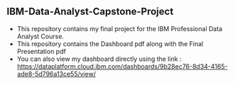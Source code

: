 <h2> IBM-Data-Analyst-Capstone-Project</h2>
<ul>
<li>This repository contains my final project for the IBM Professional Data Analyst Course. 
<li>This repository contains the Dashboard pdf along with the Final Presentation pdf</li>
<li>You can also view my dashboard directly using the link : 
<a href="https://dataplatform.cloud.ibm.com/dashboards/9b28ec76-8d34-4165-ade8-5d796a13ce55/view/0400fd0d33ef29f36cc6e6e4079d28577f652d5fe3bb840a808d7b4907357597a86a1692c82d1e588c170465f2ed150dc0">https://dataplatform.cloud.ibm.com/dashboards/9b28ec76-8d34-4165-ade8-5d796a13ce55/view/</a></li>
</ul>
